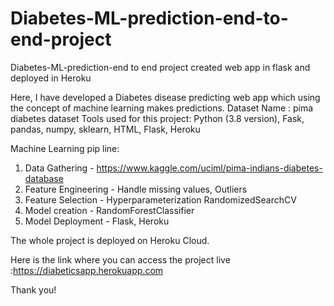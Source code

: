 # Diabetes-ML-prediction-end-to-end-project
Diabetes-ML-prediction-end to end project created web app in flask and deployed in Heroku


Here, I have developed a Diabetes disease predicting web app which using the concept of machine learning makes predictions.
Dataset Name : pima diabetes dataset
Tools used for this project: Python (3.8 version), Fask, pandas, numpy, sklearn, HTML, Flask, Heroku

Machine Learning pip line:

  1. Data Gathering - https://www.kaggle.com/uciml/pima-indians-diabetes-database
  2. Feature Engineering - Handle missing values, Outliers
  3. Feature Selection - Hyperparameterization RandomizedSearchCV
  4. Model creation - RandomForestClassifier
  5. Model Deployment - Flask, Heroku
    
    
The whole project is deployed on Heroku Cloud.

Here is the link where you can access the project live :https://diabeticsapp.herokuapp.com

Thank you!
